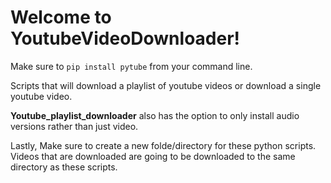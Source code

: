 # Welcome to YoutubeVideoDownloader!

Make sure to `pip install pytube` from your command line. 

Scripts that will download a playlist of youtube videos or download a single youtube video.

**Youtube_playlist_downloader** also has the option to only install audio versions rather than just video. 

Lastly, Make sure to create a new folde/directory for these python scripts. Videos that are downloaded are going to be downloaded to the same directory as these scripts.
